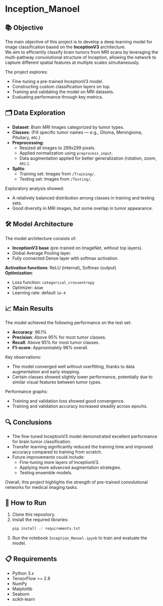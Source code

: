 # Inception_Manoel

## 📚 Objective
The main objective of this project is to develop a deep learning model for image classification based on the **InceptionV3** architecture.  
We aim to efficiently classify brain tumors from MRI scans by leveraging the multi-pathway convolutional structure of Inception, allowing the network to capture different spatial features at multiple scales simultaneously.

The project explores:
- Fine-tuning a pre-trained InceptionV3 model.
- Constructing custom classification layers on top.
- Training and validating the model on MRI datasets.
- Evaluating performance through key metrics.

## 🗂️ Data Exploration
- **Dataset**: Brain MRI Images categorized by tumor types.
- **Classes**: (Fill specific tumor names — e.g., Glioma, Meningioma, Pituitary, etc.)
- **Preprocessing**:
  - Resized all images to 299x299 pixels.
  - Applied normalization using `preprocess_input`.
  - Data augmentation applied for better generalization (rotation, zoom, etc.).
- **Splits**:
  - Training set: Images from `/Training/`.
  - Testing set: Images from `/Testing/`.

Exploratory analysis showed:
- A relatively balanced distribution among classes in training and testing sets.
- Good diversity in MRI images, but some overlap in tumor appearance.

## 🛠️ Model Architecture
The model architecture consists of:
- **InceptionV3 base** (pre-trained on ImageNet, without top layers).
- Global Average Pooling layer.
- Fully connected Dense layer with softmax activation.

**Activation functions**: ReLU (internal), Softmax (output)  
**Optimization**:
- Loss function: `categorical_crossentropy`
- Optimizer: `Adam`
- Learning rate: default `1e-4`

## 📈 Main Results
The model achieved the following performance on the test set:
- **Accuracy**: 96.1%
- **Precision**: Above 95% for most tumor classes.
- **Recall**: Above 95% for most tumor classes.
- **F1-score**: Approximately 96% overall.

Key observations:
- The model converged well without overfitting, thanks to data augmentation and early stopping.
- Certain classes showed slightly lower performance, potentially due to similar visual features between tumor types.

Performance graphs:
- Training and validation loss showed good convergence.
- Training and validation accuracy increased steadily across epochs.

## 🔍 Conclusions
- The fine-tuned InceptionV3 model demonstrated excellent performance for brain tumor classification.
- Transfer learning significantly reduced the training time and improved accuracy compared to training from scratch.
- Future improvements could include:
  - Fine-tuning more layers of InceptionV3.
  - Applying more advanced augmentation strategies.
  - Testing ensemble models.

Overall, this project highlights the strength of pre-trained convolutional networks for medical imaging tasks.

## 🚀 How to Run
1. Clone this repository.
2. Install the required libraries:
    ```bash
    pip install -r requirements.txt
    ```
3. Run the notebook `Inception_Manoel.ipynb` to train and evaluate the model.

## 📋 Requirements
- Python 3.x
- TensorFlow >= 2.8
- NumPy
- Matplotlib
- Seaborn
- scikit-learn
